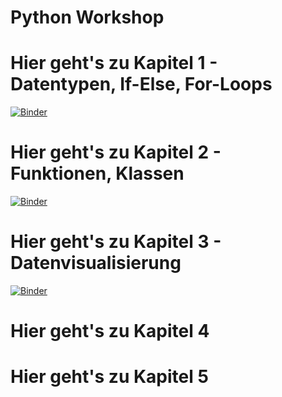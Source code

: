 # Python Workshop

# Hier geht's zu Kapitel 1 - Datentypen, If-Else, For-Loops
[![Binder](https://mybinder.org/badge_logo.svg)](https://mybinder.org/v2/gh/smorrow1/python_workshop/master?filepath=Introduction%20-%20Datentypen%2C%20If-Else%2C%20For-Loops.ipynb)

# Hier geht's zu Kapitel 2 - Funktionen, Klassen
[![Binder](https://mybinder.org/badge_logo.svg)](https://mybinder.org/v2/gh/smorrow1/python_workshop/master?filepath=Introduction%20-%20Funktionen%2C%20Klassen.ipynb)

# Hier geht's zu Kapitel 3 - Datenvisualisierung
[![Binder](https://mybinder.org/badge_logo.svg)](https://mybinder.org/v2/gh/smorrow1/python_workshop/masterurlpath=https%3A%2F%2Fgithub.com%2Fsmorrow1%2Fpython_workshop%2Fblob%2Fmaster%2F03_Dataviz_Introduction.ipynb)

# Hier geht's zu Kapitel 4

# Hier geht's zu Kapitel 5

